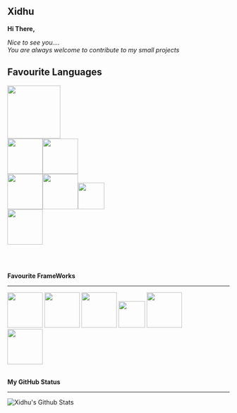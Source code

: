 ## Xidhu
**Hi There,**

*Nice to see you....<br>
You are always welcome to contribute to my small projects*

**Favourite Languages**
---

<span><img src="https://fiverr-res.cloudinary.com/images/t_main1,q_auto,f_auto,q_auto,f_auto/gigs/98450904/original/d4ef14c8daf92d025262b67146dee306a058f15a/fix-any-html-css-javascript-errors-bugs-or-issues.png" height=120></span><br>
<span>
<img src="https://static.wixstatic.com/media/0cfd43_1831013bcc8540fcba4f087dfa07653c~mv2.png/v1/fill/w_350,h_350,al_c,lg_1,q_85/c.webp" height=80><img src="https://raw.githubusercontent.com/isocpp/logos/master/cpp_logo.png" height=80></span>
<br>
<span>
<img src="https://icons-for-free.com/iconfiles/png/512/java+icon-1320167912601224138.png" height=80><img src="https://upload.wikimedia.org/wikipedia/commons/thumb/7/74/Kotlin-logo.svg/1024px-Kotlin-logo.svg.png" height=80><img src="
https://dartpad.dev/pictures/logo_dart.png" height=60>
  </span><br>
<img src="https://lh3.googleusercontent.com/proxy/ZqOBMJgYw9nBY8IzsdGTbLUb07iFQIxGZXgrMKdVNGSl2_-3rjpQ7fjFnqEyhUPih94cQXc81WRHrxM9IJcDZBiM9zmzZGYVTQSUFTU_FIyY" height=80>
  
<br><br>

**Favourite FrameWorks**
___


<span>
<img src="https://cdn.worldvectorlogo.com/logos/react.svg" height=80>
<img src="https://i.pinimg.com/originals/99/49/77/994977c48fde58ac674a2d05ba5a5efb.png" height=80>
<img src="" height=80>
<img src="https://upload.wikimedia.org/wikipedia/commons/thumb/d/db/Npm-logo.svg/800px-Npm-logo.svg.png" height=60>
<img src="" height=80>
</span>
<br>
<span>
<img src="https://strattonapps.com/wp-content/uploads/2020/02/flutter-logo-5086DD11C5-seeklogo.com_.png" height=80>
</span>
<br><br>


**My GitHub Status**
___



<img align="left" alt="Xidhu's Github Stats" src="https://github-readme-stats.vercel.app/api?username=Xidhu&show_icons=true&hide_border=true" />
